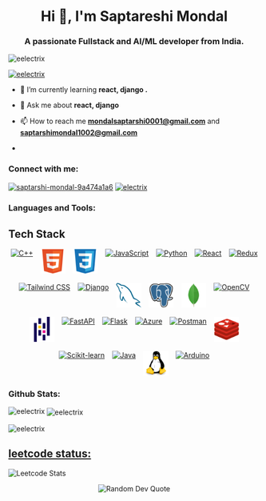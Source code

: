 <h1 align="center">Hi 👋, I'm Saptareshi Mondal</h1>
<h3 align="center">A passionate Fullstack and AI/ML developer from India.</h3>

<p align="left"> <img src="https://komarev.com/ghpvc/?username=eelectrix&label=Profile%20views&color=0e75b6&style=flat" alt="eelectrix" /> </p>

<p align="left"> <a href="https://github.com/ryo-ma/github-profile-trophy"><img src="https://github-profile-trophy.vercel.app/?username=eelectrix" alt="eelectrix" /></a> </p>

- 🌱 I’m currently learning **react, django .**

- 💬 Ask me about **react, django**

- 📫 How to reach me **mondalsaptarshi0001@gmail.com** and **saptarshimondal1002@gmail.com**
- 

<h3 align="left">Connect with me:</h3>
<p align="left">
<a href="https://linkedin.com/in/saptarshi-mondal-9a474a1a6" target="blank"><img align="center" src="https://raw.githubusercontent.com/rahuldkjain/github-profile-readme-generator/master/src/images/icons/Social/linked-in-alt.svg" alt="saptarshi-mondal-9a474a1a6" height="30" width="40" /></a>
<a href="https://www.leetcode.com/electrix" target="blank"><img align="center" src="https://raw.githubusercontent.com/rahuldkjain/github-profile-readme-generator/master/src/images/icons/Social/leet-code.svg" alt="electrix" height="30" width="40" /></a>
</p>

<h3 align="left">Languages and Tools:</h3>

<div align="">
  <h2>Tech Stack</h2>
  <div style="display: flex; flex-wrap: wrap; justify-content: center; gap: 15px;">
    <a href="https://www.cprogramming.com/" target="_blank"> 
      <img src="https://techstack-generator.vercel.app/cpp-icon.svg" alt="C++" width="50"/> 
    </a> 
    <a href="https://www.w3.org/html/" target="_blank"> 
      <img src="https://raw.githubusercontent.com/devicons/devicon/master/icons/html5/html5-original.svg" alt="HTML" width="50"/> 
    </a> 
    <a href="https://www.w3schools.com/css/" target="_blank"> 
      <img src="https://raw.githubusercontent.com/devicons/devicon/master/icons/css3/css3-original.svg" alt="CSS" width="50"/> 
    </a> 
    <a href="https://developer.mozilla.org/en-US/docs/Web/JavaScript" target="_blank"> 
      <img src="https://techstack-generator.vercel.app/js-icon.svg" alt="JavaScript" width="50"/> 
    </a> 
    <a href="https://www.python.org" target="_blank"> 
      <img src="https://techstack-generator.vercel.app/python-icon.svg" alt="Python" width="50"/> 
    </a> 
    <a href="https://reactjs.org/" target="_blank"> 
      <img src="https://techstack-generator.vercel.app/react-icon.svg" alt="React" width="50"/> 
    </a> 
    <a href="https://redux.js.org" target="_blank"> 
      <img src="https://techstack-generator.vercel.app/redux-icon.svg" alt="Redux" width="50"/> 
    </a> 
    <a href="https://tailwindcss.com/" target="_blank"> 
      <img src="https://readmebadge.vercel.app/badges/tailwind.svg" alt="Tailwind CSS" width="50"/> 
    </a> 
    <a href="https://www.djangoproject.com/" target="_blank"> 
      <img src="https://techstack-generator.vercel.app/django-icon.svg" alt="Django" width="50"/> 
    </a> 
    <a href="https://www.mysql.com/" target="_blank"> 
      <img src="https://raw.githubusercontent.com/devicons/devicon/master/icons/mysql/mysql-original.svg" alt="MySQL" width="50"/> 
    </a>
    <a href="https://www.postgresql.org" target="_blank"> 
      <img src="https://raw.githubusercontent.com/devicons/devicon/master/icons/postgresql/postgresql-original.svg" alt="PostgreSQL" width="50"/> 
    </a> 
    <a href="https://www.mongodb.com/" target="_blank"> 
      <img src="https://raw.githubusercontent.com/devicons/devicon/master/icons/mongodb/mongodb-original.svg" alt="MongoDB" width="50"/> 
    </a> 
    <a href="https://opencv.org/" target="_blank"> 
      <img src="https://www.vectorlogo.zone/logos/opencv/opencv-icon.svg" alt="OpenCV" width="50"/> 
    </a> 
    <a href="https://pandas.pydata.org/" target="_blank"> 
      <img src="https://raw.githubusercontent.com/devicons/devicon/master/icons/pandas/pandas-original.svg" alt="Pandas" width="50"/> 
    </a> 
    <a href="https://fastapi.tiangolo.com/" target="_blank"> 
      <img src="https://img.shields.io/badge/fastapi-109989?style=for-the-badge&logo=FASTAPI&logoColor=white" alt="FastAPI" height="50"/> 
    </a> 
    <a href="https://flask.palletsprojects.com/" target="_blank">  
      <img src="https://img.shields.io/badge/Flask-000000?style=for-the-badge&logo=flask&logoColor=white" alt="Flask" height="50"/> 
    </a> 
    <a href="https://azure.microsoft.com/en-in/" target="_blank"> 
      <img src="https://www.vectorlogo.zone/logos/microsoft_azure/microsoft_azure-icon.svg" alt="Azure" width="50"/> 
    </a> 
    <a href="https://postman.com" target="_blank"> 
      <img src="https://www.vectorlogo.zone/logos/getpostman/getpostman-icon.svg" alt="Postman" width="50"/> 
    </a>  
    <a href="https://redis.io" target="_blank"> 
      <img src="https://raw.githubusercontent.com/devicons/devicon/master/icons/redis/redis-original.svg" alt="Redis" width="50"/> 
    </a>   
    <a href="https://scikit-learn.org/" target="_blank"> 
      <img src="https://upload.wikimedia.org/wikipedia/commons/0/05/Scikit_learn_logo_small.svg" alt="Scikit-learn" width="50"/> 
    </a> 
    <a href="https://www.java.com" target="_blank"> 
      <img src="https://techstack-generator.vercel.app/java-icon.svg" alt="Java" width="50"/> 
    </a> 
    <a href="https://www.linux.org/" target="_blank"> 
      <img src="https://raw.githubusercontent.com/devicons/devicon/master/icons/linux/linux-original.svg" alt="Linux" width="50"/> 
    </a> 
    <a href="https://www.arduino.cc/" target="_blank"> 
      <img src="https://cdn.worldvectorlogo.com/logos/arduino-1.svg" alt="Arduino" width="50"/> 
    </a> 
  </div>
</div>


<h3 align="left">Github Stats:</h3>
<p><img align="left" src="https://github-readme-stats.vercel.app/api/top-langs?username=eelectrix&show_icons=true&locale=en&layout=compact" alt="eelectrix" /></p>

<p>&nbsp;<img align="center" src="https://github-readme-stats.vercel.app/api?username=eelectrix&show_icons=true&locale=en" alt="eelectrix" /></p>

<p><img align="center" src="https://github-readme-streak-stats.herokuapp.com/?user=eelectrix&" alt="eelectrix" /></p>



<h2 align="left"> <a href="https://www.leetcode.com/electrix" > leetcode status: </a>  </h2>

![Leetcode Stats](https://leetcard.jacoblin.cool/ElectriX)

<p align="center">
  <img src="https://quotes-github-readme.vercel.app/api?type=horizontal&theme=light" alt="Random Dev Quote"/>
</p>

